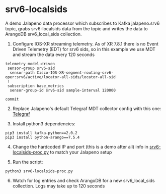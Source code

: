 # srv6-localsids
A demo Jalapeno data processor which subscribes to Kafka jalapeno.srv6 topic, grabs srv6-localsids data from the topic and writes the data to ArangoDB srv6_local_sids collection.

1. Configure IOS-XR streaming telemetry. As of XR 7.8.1 there is no Event Driven Telemetry (EDT) for srv6 sids, so in this example we use MDT and stream the data every 120 seconds
   
```
telemetry model-driven
 sensor-group srv6-sid
  sensor-path Cisco-IOS-XR-segment-routing-srv6-oper:srv6/active/locator-all-sids/locator-all-sid
 !
 subscription base_metrics
  sensor-group-id srv6-sid sample-interval 120000

commit
```
2. Replace Jalapeno's default Telegraf MDT collector config with this one:
   [Telegraf](./telegraf_ingress_cfg.yaml)

3. Install python3 dependencies:

```
pip3 install kafka-python==2.0.2
pip3 install python-arango==7.5.4
```

4. Change the hardcoded IP and port (this is a demo after all) info in [srv6-localsids-proc.py](./srv6-localsids-proc.py) to match your Jalapeno setup 
   
5. Run the script:
```
python3 srv6-localsids-proc.py
```

6. Watch for log entries and check ArangoDB for a new srv6_local_sids collection. Logs may take up to 120 seconds 
